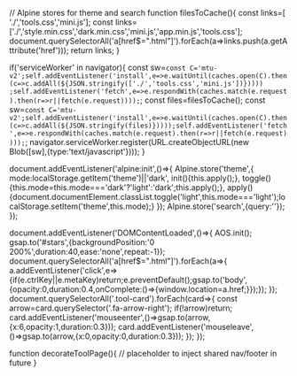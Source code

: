 // Alpine stores for theme and search
function filesToCache(){
  const links=[ './','tools.css','mini.js'];
  const links=['./','style.min.css','dark.min.css','mini.js','app.min.js','tools.css'];
  document.querySelectorAll('a[href$=".html"]').forEach(a=>links.push(a.getAttribute('href')));
  return links;
}

if('serviceWorker' in navigator){
  const sw=`const C='mtu-v2';self.addEventListener('install',e=>e.waitUntil(caches.open(C).then(c=>c.addAll(${JSON.stringify(['./','tools.css','mini.js'])})))) ;self.addEventListener('fetch',e=>e.respondWith(caches.match(e.request).then(r=>r||fetch(e.request))));`;
  const files=filesToCache();
  const sw=`const C='mtu-v2';self.addEventListener('install',e=>e.waitUntil(caches.open(C).then(c=>c.addAll(${JSON.stringify(files)}))));self.addEventListener('fetch',e=>e.respondWith(caches.match(e.request).then(r=>r||fetch(e.request))));`;
  navigator.serviceWorker.register(URL.createObjectURL(new Blob([sw],{type:'text/javascript'})));
}

document.addEventListener('alpine:init',()=>{
  Alpine.store('theme',{
    mode:localStorage.getItem('theme')||'dark',
    init(){this.apply();},
    toggle(){this.mode=this.mode==='dark'?'light':'dark';this.apply();},
    apply(){document.documentElement.classList.toggle('light',this.mode==='light');localStorage.setItem('theme',this.mode);}
  });
  Alpine.store('search',{query:''});
});

document.addEventListener('DOMContentLoaded',()=>{
  AOS.init();
  gsap.to('#stars',{backgroundPosition:'0 200%',duration:40,ease:'none',repeat:-1});
  document.querySelectorAll('a[href$=".html"]').forEach(a=>{
    a.addEventListener('click',e=>{if(e.ctrlKey||e.metaKey)return;e.preventDefault();gsap.to('body',{opacity:0,duration:0.4,onComplete:()=>{window.location=a.href;}});});
  });
  document.querySelectorAll('.tool-card').forEach(card=>{
    const arrow=card.querySelector('.fa-arrow-right');
    if(!arrow)return;
    card.addEventListener('mouseenter',()=>gsap.to(arrow,{x:6,opacity:1,duration:0.3}));
    card.addEventListener('mouseleave',()=>gsap.to(arrow,{x:0,opacity:0,duration:0.3}));
  });
});

function decorateToolPage(){
  // placeholder to inject shared nav/footer in future
}



